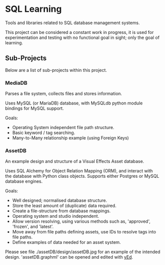 # SQL Learning
Tools and libraries related to SQL database management systems. 

This project can be considered a constant work in progress, it is used for experimentation and testing with no functional goal in sight; only the goal of learning.

## Sub-Projects

Below are a list of sub-projects within this project. 

### MediaDB
Parses a file system, collects files and stores information.

Uses MySQL (or MariaDB) database, with MySQLdb python module bindings for MySQL support.

Goals:
- Operating System independent file path structure.
- Basic keyword / tag searching.
- Many-to-Many relationship example (using Foreign Keys)

### AssetDB

An example design and structure of a Visual Effects Asset database.

Uses SQL Alchemy for Object Relation Mapping (ORM), and interact with the database with Python class objects. Supports either Postgres or MySQL database engines.

Goals:
- Well designed; normalised database structure.
- Store the least amount of (duplicate) data required. 
- Create a file-structure from database mappings.
- Operating system and studio independent.
- Allow version resolving, using various methods such as, 'approved', 'frozen', and 'latest'.
- Move away from file paths defining assets, use IDs to resolve tags into file paths. 
- Define examples of data needed for an asset system.

Please see file ./assetDB/design/assetDB.jpg for an example of the intended design. 'assetDB.graphml' can be opened and edited with [yEd](https://www.yworks.com/products/yed).  